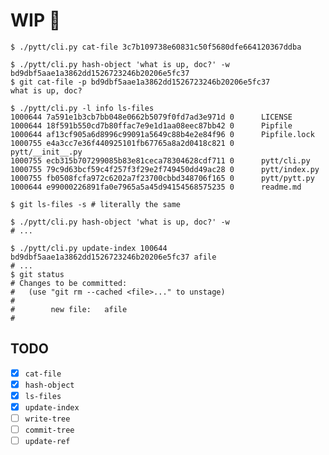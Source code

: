 # WIP 🚧

```shell
$ ./pytt/cli.py cat-file 3c7b109738e60831c50f5680dfe664120367ddba
```

```shell
$ ./pytt/cli.py hash-object 'what is up, doc?' -w
bd9dbf5aae1a3862dd1526723246b20206e5fc37
$ git cat-file -p bd9dbf5aae1a3862dd1526723246b20206e5fc37
what is up, doc?
```

```shell
$ ./pytt/cli.py -l info ls-files
1000644 7a591e1b3cb7bb048e0662b5079f0fd7ad3e971d 0      LICENSE
1000644 18f591b550cd7b80ffac7e9e1d1aa08eec87bb42 0      Pipfile
1000644 af13cf905a6d8996c99091a5649c88b4e2e84f96 0      Pipfile.lock
1000755 e4a3cc7e36f440925101fb67765a8a2d0418c821 0      pytt/__init__.py
1000755 ecb315b707299085b83e81ceca78304628cdf711 0      pytt/cli.py
1000755 79c9d63bcf59c4f257f3f29e2f749450dd49ac28 0      pytt/index.py
1000755 fb0508fcfa972c6202a7f23700cbbd348706f165 0      pytt/pytt.py
1000644 e99000226891fa0e7965a5a45d94154568575235 0      readme.md

$ git ls-files -s # literally the same
```

``` shell
$ ./pytt/cli.py hash-object 'what is up, doc?' -w
# ...

$ ./pytt/cli.py update-index 100644 bd9dbf5aae1a3862dd1526723246b20206e5fc37 afile
# ...
$ git status
# Changes to be committed:
#   (use "git rm --cached <file>..." to unstage)
#
#        new file:   afile
#
```


## TODO
- [x] `cat-file`
- [x] `hash-object`
- [x] `ls-files`
- [x] `update-index`
- [ ] `write-tree`
- [ ] `commit-tree`
- [ ] `update-ref`
